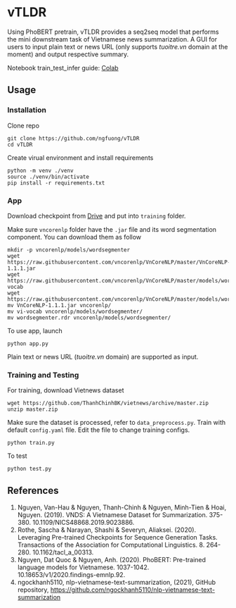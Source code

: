# vTLDR

Using PhoBERT pretrain, vTLDR provides a seq2seq model that performs the mini downstream task of Vietnamese news summarization.
A GUI for users to input plain text or news URL (only supports _tuoitre.vn_ domain at the moment) and output respective summary.

Notebook train_test_infer guide: [Colab](https://drive.google.com/file/d/1D6GyXRPnCqzWqATZsQodMzA3BkW70MK1/view?usp=sharing)
## Usage
### Installation
Clone repo
```
git clone https://github.com/ngfuong/vTLDR
cd vTLDR
```
Create virual environment and install requirements
```
python -m venv ./venv
source ./venv/bin/activate
pip install -r requirements.txt
```
### App
Download checkpoint from [Drive](https://drive.google.com/drive/folders/1-f40PrWr3CahQbie-8F4N5WjrOUSYPfP?usp=sharing) and put into `training` folder.

Make sure `vncorenlp` folder have the `.jar` file and  its word segmentation component. You can download them as follow
```
mkdir -p vncorenlp/models/wordsegmenter
wget https://raw.githubusercontent.com/vncorenlp/VnCoreNLP/master/VnCoreNLP-1.1.1.jar
wget https://raw.githubusercontent.com/vncorenlp/VnCoreNLP/master/models/wordsegmenter/vi-vocab
wget https://raw.githubusercontent.com/vncorenlp/VnCoreNLP/master/models/wordsegmenter/wordsegmenter.rdr
mv VnCoreNLP-1.1.1.jar vncorenlp/ 
mv vi-vocab vncorenlp/models/wordsegmenter/
mv wordsegmenter.rdr vncorenlp/models/wordsegmenter/
```
To use app, launch
```
python app.py
```
Plain text or news URL (_tuoitre.vn_ domain) are supported as input.
### Training and Testing
For training, download Vietnews dataset
```
wget https://github.com/ThanhChinhBK/vietnews/archive/master.zip
unzip master.zip
```
Make sure the dataset is processed, refer to `data_preprocess.py`.
Train with default `config.yaml` file. Edit the file to change training configs.
```
python train.py
```
To test
```
python test.py
```

## References
1. Nguyen, Van-Hau & Nguyen, Thanh-Chinh & Nguyen, Minh-Tien & Hoai, Nguyen. (2019). VNDS: A Vietnamese Dataset for Summarization. 375-380. 10.1109/NICS48868.2019.9023886.
2. Rothe, Sascha & Narayan, Shashi & Severyn, Aliaksei. (2020). Leveraging Pre-trained Checkpoints for Sequence Generation Tasks. Transactions of the Association for Computational Linguistics. 8. 264-280. 10.1162/tacl_a_00313.
3. Nguyen, Dat Quoc & Nguyen, Anh. (2020). PhoBERT: Pre-trained language models for Vietnamese. 1037-1042. 10.18653/v1/2020.findings-emnlp.92.
4. ngockhanh5110, nlp-vietnamese-text-summarization, (2021), GitHub repository, https://github.com/ngockhanh5110/nlp-vietnamese-text-summarization
